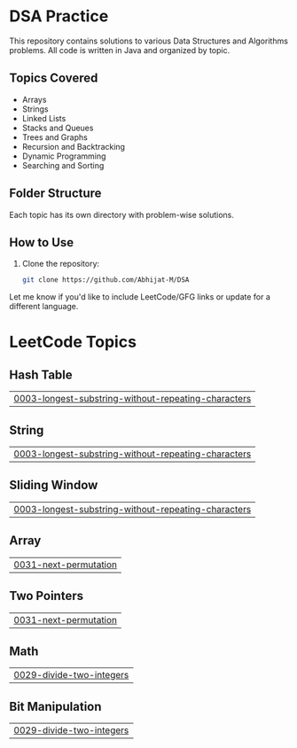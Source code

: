 # DSA Practice

This repository contains solutions to various Data Structures and Algorithms problems. All code is written in Java and organized by topic.

## Topics Covered

- Arrays
- Strings
- Linked Lists
- Stacks and Queues
- Trees and Graphs
- Recursion and Backtracking
- Dynamic Programming
- Searching and Sorting

## Folder Structure

Each topic has its own directory with problem-wise solutions.


## How to Use

1. Clone the repository:
   ```bash
   git clone https://github.com/Abhijat-M/DSA


Let me know if you'd like to include LeetCode/GFG links or update for a different language.

<!---LeetCode Topics Start-->
# LeetCode Topics
## Hash Table
|  |
| ------- |
| [0003-longest-substring-without-repeating-characters](https://github.com/Abhijat-M/DSA/tree/master/0003-longest-substring-without-repeating-characters) |
## String
|  |
| ------- |
| [0003-longest-substring-without-repeating-characters](https://github.com/Abhijat-M/DSA/tree/master/0003-longest-substring-without-repeating-characters) |
## Sliding Window
|  |
| ------- |
| [0003-longest-substring-without-repeating-characters](https://github.com/Abhijat-M/DSA/tree/master/0003-longest-substring-without-repeating-characters) |
## Array
|  |
| ------- |
| [0031-next-permutation](https://github.com/Abhijat-M/DSA/tree/master/0031-next-permutation) |
## Two Pointers
|  |
| ------- |
| [0031-next-permutation](https://github.com/Abhijat-M/DSA/tree/master/0031-next-permutation) |
## Math
|  |
| ------- |
| [0029-divide-two-integers](https://github.com/Abhijat-M/DSA/tree/master/0029-divide-two-integers) |
## Bit Manipulation
|  |
| ------- |
| [0029-divide-two-integers](https://github.com/Abhijat-M/DSA/tree/master/0029-divide-two-integers) |
<!---LeetCode Topics End-->